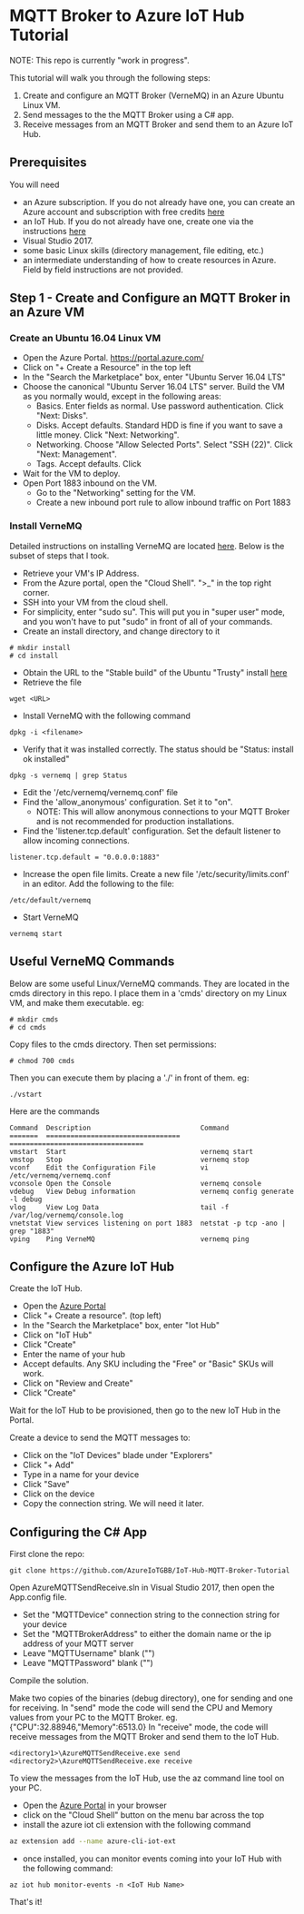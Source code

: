 # MQTT Broker to Azure IoT Hub Tutorial

NOTE: This repo is currently "work in progress".  

This tutorial will walk you through the following steps:
1) Create and configure an MQTT Broker (VerneMQ) in an Azure Ubuntu Linux VM.
1) Send messages to the the MQTT Broker using a C# app.
1) Receive messages from an MQTT Broker and send them to an Azure IoT Hub.

## Prerequisites

You will need

* an Azure subscription.  If you do not already have one, you can create an Azure account and subscription with free credits [here](https://azure.microsoft.com/en-ca/free)
* an IoT Hub.  If you do not already have one, create one via the instructions [here](https://docs.microsoft.com/en-us/azure/iot-hub/iot-hub-create-using-cli#create-an-iot-hub)
* Visual Studio 2017.
* some basic Linux skills (directory management, file editing, etc.)
* an intermediate understanding of how to create resources in Azure.  Field by field instructions are not provided.

## Step 1 - Create and Configure an MQTT Broker in an Azure VM

### Create an Ubuntu 16.04 Linux VM

* Open the Azure Portal.  https://portal.azure.com/
* Click on "+ Create a Resource" in the top left
* In the "Search the Marketplace" box, enter "Ubuntu Server 16.04 LTS"
* Choose the canonical "Ubuntu Server 16.04 LTS" server.  Build the VM as you normally would, except in the following areas:
  * Basics. Enter fields as normal. Use password authentication.  Click "Next: Disks".
  * Disks. Accept defaults.  Standard HDD is fine if you want to save a little money.  Click "Next: Networking".
  * Networking.  Choose "Allow Selected Ports".  Select "SSH (22)".  Click "Next: Management".
  * Tags. Accept defaults. Click 
* Wait for the VM to deploy.
* Open Port 1883 inbound on the VM.
  * Go to the "Networking" setting for the VM.
  * Create a new inbound port rule to allow inbound traffic on Port 1883
  

### Install VerneMQ

Detailed instructions on installing VerneMQ are located [here](https://vernemq.com/docs/installation/).  Below is the subset of steps that I took.

* Retrieve your VM's IP Address.
* From the Azure portal, open the "Cloud Shell".  ">\_" in the top right corner.
* SSH into your VM from the cloud shell. 
* For simplicity, enter "sudo su".  This will put you in "super user" mode, and you won't have to put "sudo" in front of all of your commands.
* Create an install directory, and change directory to it
```
# mkdir install
# cd install
```
* Obtain the URL to the "Stable build" of the Ubuntu "Trusty" install [here](https://vernemq.com/downloads/)
* Retrieve the file
```
wget <URL>
```
* Install VerneMQ with the following command
```
dpkg -i <filename>
```
* Verify that it was installed correctly.  The status should be "Status: install ok installed"
```
dpkg -s vernemq | grep Status
```
* Edit the '/etc/vernemq/vernemq.conf' file
* Find the 'allow_anonymous' configuration.  Set it to "on".  
  * NOTE: This will allow anonymous connections to your MQTT Broker and is not recommended for production installations.
* Find the 'listener.tcp.default' configuration.  Set the default listener to allow incoming connections.
```
listener.tcp.default = "0.0.0.0:1883"
```
* Increase the open file limits.  Create a new file '/etc/security/limits.conf' in an editor.  Add the following to the file:
```
/etc/default/vernemq
```
* Start VerneMQ
```
vernemq start
```
## Useful VerneMQ Commands
Below are some useful Linux/VerneMQ commands.  They are located in the cmds directory in this repo.  I place them in a 'cmds' directory on my Linux VM, and make them executable.  eg:
```
# mkdir cmds
# cd cmds
```
Copy files to the cmds directory.  Then set permissions:
```
# chmod 700 cmds
```
Then you can execute them by placing a './' in front of them.  eg:
```
./vstart
```
Here are the commands
```
Command  Description                           Command
=======  =================================     =================================
vmstart  Start                                 vernemq start
vmstop   Stop                                  vernemq stop
vconf    Edit the Configuration File           vi /etc/vernemq/vernemq.conf
vconsole Open the Console                      vernemq console
vdebug   View Debug information                vernemq config generate -l debug
vlog     View Log Data                         tail -f /var/log/vernemq/console.log
vnetstat View services listening on port 1883  netstat -p tcp -ano | grep "1883"
vping    Ping VerneMQ                          vernemq ping
``` 

## Configure the Azure IoT Hub

Create the IoT Hub.  
* Open the [Azure Portal](https://portal.azure.com)
* Click "+ Create a resource".  (top left)
* In the "Search the Marketplace" box, enter "Iot Hub"
* Click on "IoT Hub"
* Click "Create"
* Enter the name of your hub
* Accept defaults. Any SKU including the "Free" or "Basic" SKUs will work.
* Click on "Review and Create"
* Click "Create"
  
Wait for the IoT Hub to be provisioned, then go to the new IoT Hub in the Portal.

Create a device to send the MQTT messages to:

* Click on the "IoT Devices" blade under "Explorers"
* Click "+ Add"
* Type in a name for your device
* Click "Save"
* Click on the device
* Copy the connection string.  We will need it later.

## Configuring the C# App

First clone the repo:
```
git clone https://github.com/AzureIoTGBB/IoT-Hub-MQTT-Broker-Tutorial 
```
Open AzureMQTTSendReceive.sln in Visual Studio 2017, then open the App.config file.  

* Set the "MQTTDevice" connection string to the connection string for your device
* Set the "MQTTBrokerAddress" to either the domain name or the ip address of your MQTT server
* Leave "MQTTUsername" blank ("")
* Leave "MQTTPassword" blank ("")

Compile the solution.  

Make two copies of the binaries (debug directory), one for sending and one for receiving.  In "send" mode the code will send the CPU and Memory values from your PC to the MQTT Broker.  eg. {"CPU":32.88946,"Memory":6513.0}  In "receive" mode, the code will receive messages from the MQTT Broker and send them to the IoT Hub.
```
<directory1>\AzureMQTTSendReceive.exe send
<directory2>\AzureMQTTSendReceive.exe receive
```
To view the messages from the IoT Hub, use the az command line tool on your PC.
* Open the [Azure Portal](http://portal.azure.com) in your browser
* click on the "Cloud Shell" button on the menu bar across the top
* install the azure iot cli extension with the following command
```bash
az extension add --name azure-cli-iot-ext
```
* once installed, you can monitor events coming into your IoT Hub with the following command:
```
az iot hub monitor-events -n <IoT Hub Name>
```

That's it!
